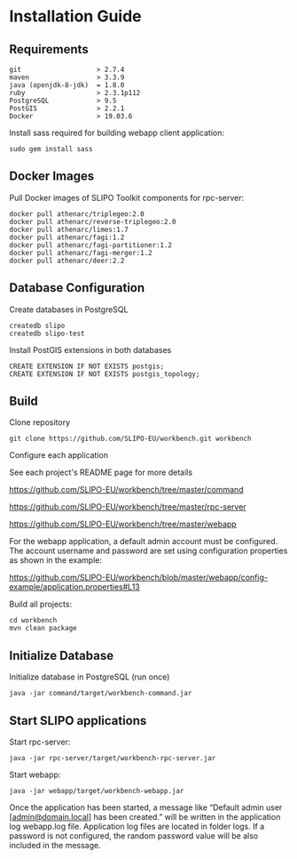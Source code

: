 # Installation Guide

## Requirements

```
git                   > 2.7.4
maven                 > 3.3.9
java (openjdk-8-jdk)  = 1.8.0
ruby                  > 2.3.1p112
PostgreSQL            > 9.5
PostGIS               > 2.2.1
Docker                > 19.03.6
```

Install sass required for building webapp client application:

`sudo gem install sass`

## Docker Images

Pull Docker images of SLIPO Toolkit components for rpc-server:

```
docker pull athenarc/triplegeo:2.0
docker pull athenarc/reverse-triplegeo:2.0
docker pull athenarc/limes:1.7
docker pull athenarc/fagi:1.2
docker pull athenarc/fagi-partitioner:1.2
docker pull athenarc/fagi-merger:1.2
docker pull athenarc/deer:2.2
```

## Database Configuration

Create databases in PostgreSQL

```
createdb slipo
createdb slipo-test
```

Install PostGIS extensions in both databases

```
CREATE EXTENSION IF NOT EXISTS postgis;
CREATE EXTENSION IF NOT EXISTS postgis_topology;
```

## Build

Clone repository

`git clone https://github.com/SLIPO-EU/workbench.git workbench`

Configure each application

See each project's README page for more details

https://github.com/SLIPO-EU/workbench/tree/master/command

https://github.com/SLIPO-EU/workbench/tree/master/rpc-server

https://github.com/SLIPO-EU/workbench/tree/master/webapp

For the webapp application, a default admin account must be configured. The account username and password are set using configuration properties as shown in the example:

https://github.com/SLIPO-EU/workbench/blob/master/webapp/config-example/application.properties#L13

Build all projects:

```
cd workbench
mvn clean package
```

## Initialize Database

Initialize database in PostgreSQL (run once)

`java -jar command/target/workbench-command.jar`

## Start SLIPO applications

Start rpc-server:

`java -jar rpc-server/target/workbench-rpc-server.jar`

Start webapp:

`java -jar webapp/target/workbench-webapp.jar`

Once the application has been started,  a message like “Default admin user [admin@domain.local] has been created.” will be written in the application log webapp.log file. Application log files are located in folder logs. If a password is not configured, the random password value will be also included in the message.





